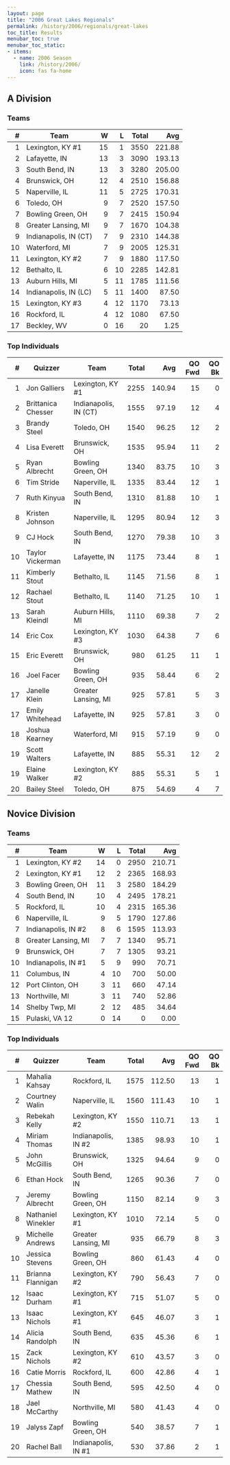 ```yaml
---
layout: page
title: "2006 Great Lakes Regionals"
permalink: /history/2006/regionals/great-lakes
toc_title: Results
menubar_toc: true
menubar_toc_static:
- items:
  - name: 2006 Season
    link: /history/2006/
    icon: fas fa-home
---
```


## A Division

### Teams

|    # | Team                  |    W |    L | Total |    Avg |
| ---: | --------------------- | ---: | ---: | ----: | -----: |
|    1 | Lexington, KY #1      |   15 |    1 |  3550 | 221.88 |
|    2 | Lafayette, IN         |   13 |    3 |  3090 | 193.13 |
|    3 | South Bend, IN        |   13 |    3 |  3280 | 205.00 |
|    4 | Brunswick, OH         |   12 |    4 |  2510 | 156.88 |
|    5 | Naperville, IL        |   11 |    5 |  2725 | 170.31 |
|    6 | Toledo, OH            |    9 |    7 |  2520 | 157.50 |
|    7 | Bowling Green, OH     |    9 |    7 |  2415 | 150.94 |
|    8 | Greater Lansing, MI   |    9 |    7 |  1670 | 104.38 |
|    9 | Indianapolis, IN (CT) |    7 |    9 |  2310 | 144.38 |
|   10 | Waterford, MI         |    7 |    9 |  2005 | 125.31 |
|   11 | Lexington, KY #2      |    7 |    9 |  1880 | 117.50 |
|   12 | Bethalto, IL          |    6 |   10 |  2285 | 142.81 |
|   13 | Auburn Hills, MI      |    5 |   11 |  1785 | 111.56 |
|   14 | Indianapolis, IN (LC) |    5 |   11 |  1400 |  87.50 |
|   15 | Lexington, KY #3      |    4 |   12 |  1170 |  73.13 |
|   16 | Rockford, IL          |    4 |   12 |  1080 |  67.50 |
|   17 | Beckley, WV           |    0 |   16 |    20 |   1.25 |

### Top Individuals

|    # | Quizzer            | Team                  | Total |    Avg | QO Fwd | QO Bk |
| ---: | ------------------ | --------------------- | ----: | -----: | -----: | ----: |
|    1 | Jon Galliers       | Lexington, KY #1      |  2255 | 140.94 |     15 |     0 |
|    2 | Brittanica Chesser | Indianapolis, IN (CT) |  1555 |  97.19 |     12 |     4 |
|    3 | Brandy Steel       | Toledo, OH            |  1540 |  96.25 |     12 |     2 |
|    4 | Lisa Everett       | Brunswick, OH         |  1535 |  95.94 |     11 |     2 |
|    5 | Ryan Albrecht      | Bowling Green, OH     |  1340 |  83.75 |     10 |     3 |
|    6 | Tim Stride         | Naperville, IL        |  1335 |  83.44 |     12 |     1 |
|    7 | Ruth Kinyua        | South Bend, IN        |  1310 |  81.88 |     10 |     1 |
|    8 | Kristen Johnson    | Naperville, IL        |  1295 |  80.94 |     12 |     3 |
|    9 | CJ Hock            | South Bend, IN        |  1270 |  79.38 |     10 |     3 |
|   10 | Taylor Vickerman   | Lafayette, IN         |  1175 |  73.44 |      8 |     1 |
|   11 | Kimberly Stout     | Bethalto, IL          |  1145 |  71.56 |      8 |     1 |
|   12 | Rachael Stout      | Bethalto, IL          |  1140 |  71.25 |     10 |     1 |
|   13 | Sarah Kleindl      | Auburn Hills, MI      |  1110 |  69.38 |      7 |     2 |
|   14 | Eric Cox           | Lexington, KY #3      |  1030 |  64.38 |      7 |     6 |
|   15 | Eric Everett       | Brunswick, OH         |   980 |  61.25 |     11 |     1 |
|   16 | Joel Facer         | Bowling Green, OH     |   935 |  58.44 |      6 |     2 |
|   17 | Janelle Klein      | Greater Lansing, MI   |   925 |  57.81 |      5 |     3 |
|   17 | Emily Whitehead    | Lafayette, IN         |   925 |  57.81 |      3 |     0 |
|   18 | Joshua Kearney     | Waterford, MI         |   915 |  57.19 |      9 |     0 |
|   19 | Scott Walters      | Lafayette, IN         |   885 |  55.31 |     12 |     2 |
|   19 | Elaine Walker      | Lexington, KY #2      |   885 |  55.31 |      5 |     1 |
|   20 | Bailey Steel       | Toledo, OH            |   875 |  54.69 |      4 |     7 |

## Novice Division

### Teams

|    # | Team                |    W |    L | Total |    Avg |
| ---: | ------------------- | ---: | ---: | ----: | -----: |
|    1 | Lexington, KY #2    |   14 |    0 |  2950 | 210.71 |
|    2 | Lexington, KY #1    |   12 |    2 |  2365 | 168.93 |
|    3 | Bowling Green, OH   |   11 |    3 |  2580 | 184.29 |
|    4 | South Bend, IN      |   10 |    4 |  2495 | 178.21 |
|    5 | Rockford, IL        |   10 |    4 |  2315 | 165.36 |
|    6 | Naperville, IL      |    9 |    5 |  1790 | 127.86 |
|    7 | Indianapolis, IN #2 |    8 |    6 |  1595 | 113.93 |
|    8 | Greater Lansing, MI |    7 |    7 |  1340 |  95.71 |
|    9 | Brunswick, OH       |    7 |    7 |  1305 |  93.21 |
|   10 | Indianapolis, IN #1 |    5 |    9 |   990 |  70.71 |
|   11 | Columbus, IN        |    4 |   10 |   700 |  50.00 |
|   12 | Port Clinton, OH    |    3 |   11 |   660 |  47.14 |
|   13 | Northville, MI      |    3 |   11 |   740 |  52.86 |
|   14 | Shelby Twp, MI      |    2 |   12 |   485 |  34.64 |
|   15 | Pulaski, VA 12      |    0 |   14 |     0 |   0.00 |

### Top Individuals

|    # | Quizzer            | Team                | Total |    Avg | QO Fwd | QO Bk |
| ---: | ------------------ | ------------------- | ----: | -----: | -----: | ----: |
|    1 | Mahalia Kahsay     | Rockford, IL        |  1575 | 112.50 |     13 |     1 |
|    2 | Courtney Walin     | Naperville, IL      |  1560 | 111.43 |     10 |     1 |
|    3 | Rebekah Kelly      | Lexington, KY #2    |  1550 | 110.71 |     13 |     1 |
|    4 | Miriam Thomas      | Indianapolis, IN #2 |  1385 |  98.93 |     10 |     1 |
|    5 | John McGillis      | Brunswick, OH       |  1325 |  94.64 |      9 |     0 |
|    6 | Ethan Hock         | South Bend, IN      |  1265 |  90.36 |      7 |     0 |
|    7 | Jeremy Albrecht    | Bowling Green, OH   |  1150 |  82.14 |      9 |     3 |
|    8 | Nathaniel Winekler | Lexington, KY #1    |  1010 |  72.14 |      5 |     0 |
|    9 | Michelle Andrews   | Greater Lansing, MI |   935 |  66.79 |      8 |     3 |
|   10 | Jessica Stevens    | Bowling Green, OH   |   860 |  61.43 |      4 |     0 |
|   11 | Brianna Flannigan  | Lexington, KY #2    |   790 |  56.43 |      7 |     0 |
|   12 | Isaac Durham       | Lexington, KY #1    |   715 |  51.07 |      5 |     0 |
|   13 | Isaac Nichols      | Lexington, KY #1    |   645 |  46.07 |      3 |     1 |
|   14 | Alicia Randolph    | South Bend, IN      |   635 |  45.36 |      6 |     1 |
|   15 | Zack Nichols       | Lexington, KY #2    |   610 |  43.57 |      3 |     0 |
|   16 | Catie Morris       | Rockford, IL        |   600 |  42.86 |      4 |     1 |
|   17 | Chessia Mathew     | South Bend, IN      |   595 |  42.50 |      4 |     0 |
|   18 | Jael McCarthy      | Northville, MI      |   580 |  41.43 |      4 |     0 |
|   19 | Jalyss Zapf        | Bowling Green, OH   |   540 |  38.57 |      7 |     1 |
|   20 | Rachel Ball        | Indianapolis, IN #1 |   530 |  37.86 |      2 |     1 |

